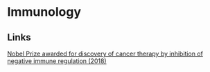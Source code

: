 # Immunology

## Links

[Nobel Prize awarded for discovery of cancer therapy by inhibition of negative immune regulation (2018)](https://www.nobelprize.org/uploads/2018/10/press-medicine2018.pdf)